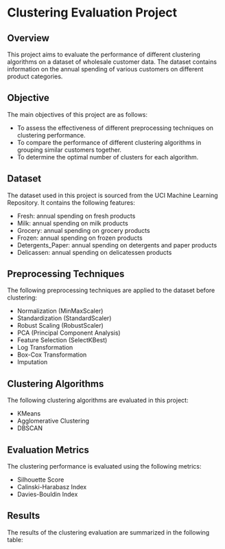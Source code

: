 # Clustering Evaluation Project

## Overview
This project aims to evaluate the performance of different clustering algorithms on a dataset of wholesale customer data. The dataset contains information on the annual spending of various customers on different product categories.

## Objective
The main objectives of this project are as follows:
- To assess the effectiveness of different preprocessing techniques on clustering performance.
- To compare the performance of different clustering algorithms in grouping similar customers together.
- To determine the optimal number of clusters for each algorithm.

## Dataset
The dataset used in this project is sourced from the UCI Machine Learning Repository. It contains the following features:
- Fresh: annual spending on fresh products
- Milk: annual spending on milk products
- Grocery: annual spending on grocery products
- Frozen: annual spending on frozen products
- Detergents_Paper: annual spending on detergents and paper products
- Delicassen: annual spending on delicatessen products

## Preprocessing Techniques
The following preprocessing techniques are applied to the dataset before clustering:
- Normalization (MinMaxScaler)
- Standardization (StandardScaler)
- Robust Scaling (RobustScaler)
- PCA (Principal Component Analysis)
- Feature Selection (SelectKBest)
- Log Transformation
- Box-Cox Transformation
- Imputation

## Clustering Algorithms
The following clustering algorithms are evaluated in this project:
- KMeans
- Agglomerative Clustering
- DBSCAN

## Evaluation Metrics
The clustering performance is evaluated using the following metrics:
- Silhouette Score
- Calinski-Harabasz Index
- Davies-Bouldin Index

## Results
The results of the clustering evaluation are summarized in the following table:
